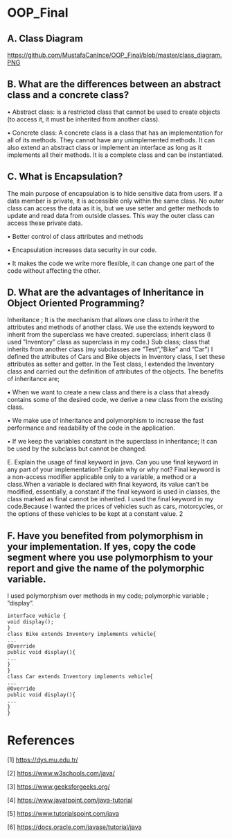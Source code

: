 # OOP_Final

## A. Class Diagram
https://github.com/MustafaCanInce/OOP_Final/blob/master/class_diagram.PNG

## B. What are the differences between an abstract class and a concrete class?

• Abstract class: is a restricted class that cannot be used to create objects (to access it, it must
be inherited from another class).

• Concrete class: A concrete class is a class that has an implementation for all of its methods. They
cannot have any unimplemented methods. It can also extend an abstract class or implement an
interface as long as it implements all their methods. It is a complete class and can be instantiated.

## C. What is Encapsulation?
The main purpose of encapsulation is to hide sensitive data from users. If a data member is private, it
is accessible only within the same class. No outer class can access the data as it is, but we use setter
and getter methods to update and read data from outside classes. This way the outer class can access
these private data.

• Better control of class attributes and methods

• Encapsulation increases data security in our code.

• It makes the code we write more flexible, it can change one part of the code without affecting
the other.

## D. What are the advantages of Inheritance in Object Oriented Programming?
Inheritance ; It is the mechanism that allows one class to inherit the attributes and methods of another
class. We use the extends keyword to inherit from the superclass we have created. superclass; inherit
class (I used ”Inventory” class as superclass in my code.) Sub class; class that inherits from another
class (my subclasses are ”Test”,”Bike” and ”Car”) I defined the attributes of Cars and Bike objects in
Inventory class, I set these attributes as setter and getter. In the Test class, I extended the Inventory
class and carried out the definition of attributes of the objects. The benefits of inheritance are;

• When we want to create a new class and there is a class that already contains some of the desired
code, we derive a new class from the existing class.

• We make use of inheritance and polymorphism to increase the fast performance and readability
of the code in the application.

• If we keep the variables constant in the superclass in inheritance; It can be used by the subclass
but cannot be changed.

E. Explain the usage of final keyword in java. Can you use final keyword in any part of your implementation? Explain why or
why not?
Final keyword is a non-access modifier applicable only to a variable, a method or a class.When a
variable is declared with final keyword, its value can’t be modified, essentially, a constant.if the final
keyword is used in classes, the class marked as final cannot be inherited.
I used the final keyword in my code.Because I wanted the prices of vehicles such as cars, motorcycles,
or the options of these vehicles to be kept at a constant value.
2
## F. Have you benefited from polymorphism in your implementation. If yes, copy the code segment where you use polymorphism to your report and give the name of the polymorphic variable.
I used polymorphism over methods in my code;
polymorphic variable ; ”display”.
```
interface vehicle {
void display();
}
class Bike extends Inventory implements vehicle{
...
@Override
public void display(){
...
}
}
class Car extends Inventory implements vehicle{
...
@Override
public void display(){
...
}
}
```
# References

[1] https://dys.mu.edu.tr/

[2] https://www.w3schools.com/java/

[3] https://www.geeksforgeeks.org/

[4] https://www.javatpoint.com/java-tutorial

[5] https://www.tutorialspoint.com/java

[6] https://docs.oracle.com/javase/tutorial/java


